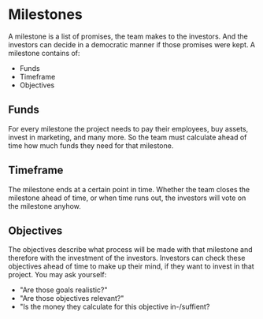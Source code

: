 # Milestones

A milestone is a list of promises, the team makes to the investors. And the investors can decide in a democratic manner if those promises were kept. A milestone contains of: 

* Funds
* Timeframe
* Objectives

## Funds

For every milestone the project needs to pay their employees, buy assets, invest in marketing, and many more. So the team must calculate ahead of time how much funds they need for that milestone.

## Timeframe

The milestone ends at a certain point in time. Whether the team closes the milestone ahead of time, or when time runs out, the investors will vote on the milestone anyhow.

## Objectives 

The objectives describe what process will be made with that milestone and therefore with the investment of the investors. Investors can check these objectives ahead of time to make up their mind, if they want to invest in that project. You may ask yourself:

* "Are those goals realistic?"
* "Are those objectives relevant?"
* "Is the money they calculate for this objective in-/suffient?

